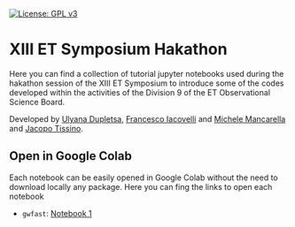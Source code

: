 [![License: GPL v3](https://img.shields.io/badge/License-GPLv3-blue.svg)](https://www.gnu.org/licenses/gpl-3.0) 

# XIII ET Symposium Hakathon
Here you can find a collection of tutorial jupyter notebooks used during the hakathon session of the XIII ET Symposium to introduce some of the codes developed within the activities of the Division 9 of the ET Observational Science Board.

Developed by [Ulyana Dupletsa](<https://github.com/u-dupletsa>), [Francesco Iacovelli](<https://github.com/FrancescoIacovelli>) and [Michele Mancarella](<https://github.com/Mik3M4n>) and [Jacopo Tissino](<https://github.com/jacopok>).

## Open in Google Colab

Each notebook can be easily opened in Google Colab without the need to download locally any package. Here you can fing the links to open each notebook

* ``gwfast``: [Notebook 1](<https://colab.research.google.com/github/FrancescoIacovelli/XIII_ET_Symposium_Hakathon/blob/main/notebooks/gwfast_tutorial.ipynb>)